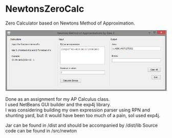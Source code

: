 # NewtonsZeroCalc
Zero Calculator based on Newtons Method of Approximation.  

![Screenshot](https://raw.githubusercontent.com/zvory/NewtonsZeroCalc/master/Screenshot.png)

Done as an assignment for my AP Calculus class.  
I used NetBeans GUI builder and the exp4j library.  
I was considering building my own expression parser using RPN and shunting yard, but it would have been too much of a pain, soI used exp4j.  

Jar can be found in /dist and should be accompanied by /dist/lib
Source code can be found in /src/newton
